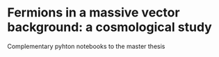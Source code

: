 # Fermions in a massive vector background: a cosmological study
Complementary pyhton notebooks to the master thesis
